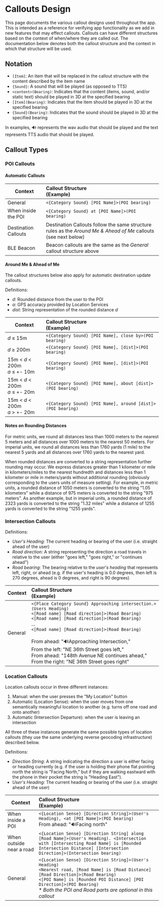 # Callouts Design

This page documents the various callout designs used throughout the app. This is intended as a reference for verifying app functionality as we add in new features that may effect callouts. Callouts can have different structures based on the context of when/where they are called out. The documentation below denotes both the callout structure and the context in which that structure will be used.

## Notation

* `[Item]`: An item that will be replaced in the callout structure with the content described by the item name
* `{Sound}`: A sound that will be played (as opposed to TTS)
* `<content>(Bearing)`: Indicates that the content (items, sound, and/or static text) should be played in 3D at the specified bearing
* `[Item](Bearing)`: Indicates that the item should be played in 3D at the specified bearing
* `{Sound}(Bearing)`: Indicates that the sound should be played in 3D at the specified bearing

In examples, 🔊 represents the wav audio that should be played and the text represents TTS audio that should be played.

## Callout Types

### POI Callouts

#### Automatic Callouts

| Context | Callout Structure <br> (Example) |
| ------- | :----------------- |
| General | `<{Category Sound} [POI Name]>(POI bearing)` <br> |
| When inside the  POI | `<{Category Sound} at [POI Name]>(POI bearing)` <br> |
| Destination Callouts | Destination Callouts follow the same structure rules as the *Around Me & Ahead of Me* callouts (see next below) |
| BLE Beacon | Beacon callouts are the same as the *General* callout structure above |

#### Around Me & Ahead of Me

The callout structures below also apply for automatic destination update callouts.

Definitions:

* *d*: Rounded distance from the user to the POI
* *a*: GPS accuracy provided by Location Services
* *dist*: String representation of the rounded distance *d*

| Context | Callout Structure <br> (Example) |
| ------- | :----------------- |
| *d* ≤ 15m | `<{Category Sound} [POI Name], close by>(POI bearing)` <br> |
| *d* ≥ 200m | `<{Category Sound} [POI Name], [dist]>(POI bearing)` <br> |
| 15m < *d* < 200m <br> *a* ≤ +- 10m | `<{Category Sound} [POI Name], [dist]>(POI bearing)` <br> |
| 15m < *d* < 200m <br> *a* ≤ +- 20m | `<{Category Sound} [POI Name], about [dist]>(POI bearing)` <br> |
| 15m < *d* < 200m <br> *a* > +- 20m | `<{Category Sound} [POI Name], around [dist]>(POI bearing)` <br> |

#### Notes on Rounding Distances

For metric units, we round all distances less than 1000 meters to the nearest 5 meters and all distances over 1000 meters to the nearest 50 meters. For imperial units, we round all distances less than 1760 yards (1 mile) to the nearest 5 yards and all distances over 1760 yards to the nearest yard.

When rounded distances are converted to a string representation further rounding may occur. We express distances greater than 1 kilometer or mile in kilometers/miles to the nearest hundredth and distances less than 1 kilometer or mile in meters/yards without additional rounding (obviously corresponding to the users units of measure setting). For example, in metric units, a rounded distance of 1050 meters is converted to the string "1.05 kilometers" while a distance of 975 meters is converted to the string "975 meters". As another example, but in imperial units, a rounded distance of 2323 yards is converted to the string "1.32 miles" while a distance of 1255 yards is converted to the string "1255 yards".

### Intersection Callouts

Definitions:

* *User's Heading*: The current heading or bearing of the user (i.e. straight ahead of the user)
* *Road direction*: A string representing the direction a road travels in relative to the user (either "goes left," "goes right," or "continues ahead")
* *Road bearing*: The bearing relative to the *user's heading* that represents left, right, or ahead (e.g. if the user's heading is 0.0 degrees, then left is 270 degrees, ahead is 0 degrees, and right is 90 degrees)

| Context | Callout Structure <br> (Example) |
| ------- | :----------------- |
| General | `<{Place Category Sound} Approaching intersection.>(Users Heading)` <br> `<[Road name] [Road direction]>(Road Bearing)` <br> `<[Road name] [Road direction]>(Road Bearing)` <br> ... <br> `<[Road name] [Road direction]>(Road Bearing)` <br><br> From ahead: "🔊Approaching Intersection," <br> From the left: "NE 36th Street goes left," <br> From ahead: "148th Avenue NE continues ahead," <br> From the right: "NE 36th Street goes right" |

### Location Callouts

Location callouts occur in three different instances:

1. Manual: when the user presses the "My Location" button
2. Automatic (Location Sense): when the user moves from one semantically meaningful location to another (e.g. turns off one road and onto another)
3. Automatic (Intersection Departure): when the user is leaving an intersection

All three of these instances generate the same possible types of location callouts (they use the same underlying reverse geocoding infrastructure) described below.

Definitions:

* *Direction String*: A string indicating the direction a user is either facing or heading currently (e.g. if the user is holding their phone flat pointing north the string is "Facing North," but if they are walking eastward with the phone in their pocket the string is "Heading East").
* *User's Heading*: The current heading or bearing of the user (i.e. straight ahead of the user)

| Context | Callout Structure <br> (Example) |
| ------- | :----------------- |
| When inside a POI | `<{Location Sense} [Direction String]>(User's Heading), <at [POI Name]>(POI bearing)` <br> From ahead: "🔊Facing north" <br> |
| When outside near a road | `<{Location Sense} [Direction String] along [Road Name]>(User's Heading). <Intersection with [Intersecting Road Name] is [Rounded Intersection Distance] [Intersection Direction]>(Intersection bearing)` <br> |
| General | `<{Location Sense} [Direction String]>(User's Heading)` <br> `<Nearest road, [Road Name] is [Road Distance] [Road Direction]>(Road Bearing)` <br> `<[POI Name] is [Rounded POI Distance] [POI Direction]>(POI Bearing)` <br> * *Both the POI and Road parts are optional in this callout* <br> |
